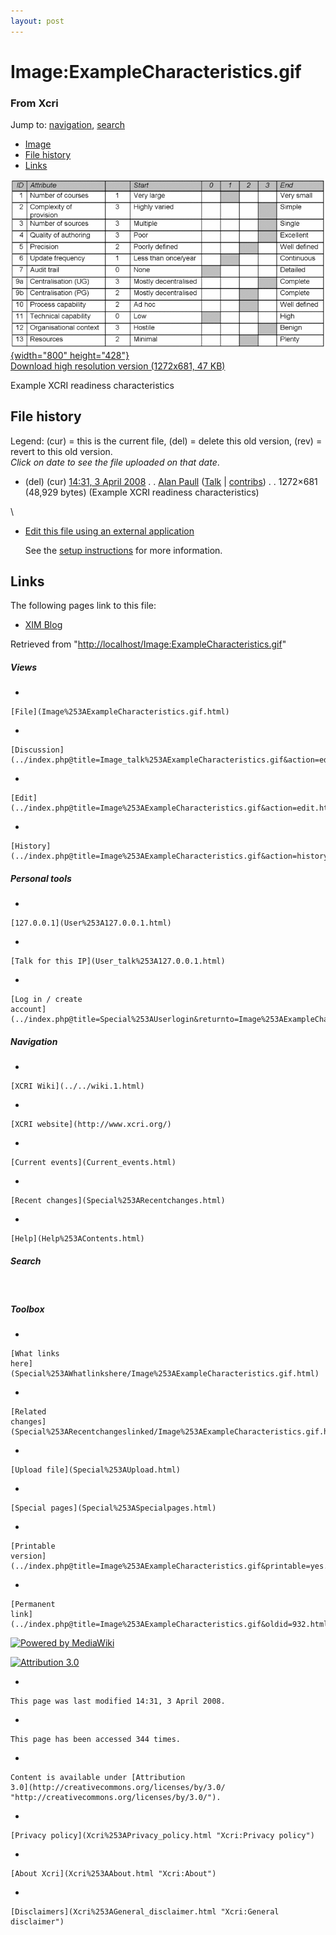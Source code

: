 ```yaml
---
layout: post
---
```


<script>
  (function(i,s,o,g,r,a,m){i['GoogleAnalyticsObject']=r;i[r]=i[r]||function(){
  (i[r].q=i[r].q||[]).push(arguments)},i[r].l=1*new Date();a=s.createElement(o),
  m=s.getElementsByTagName(o)[0];a.async=1;a.src=g;m.parentNode.insertBefore(a,m)
  })(window,document,'script','https://www.google-analytics.com/analytics.js','ga');

  ga('create', 'UA-73710929-3', 'auto');
  ga('send', 'pageview');

</script>







Image:ExampleCharacteristics.gif 
================================













### From Xcri 







Jump to:
[navigation](Image%253AExampleCharacteristics.gif.html#column-one),
[search](Image%253AExampleCharacteristics.gif.html#searchInput)



-   [Image](Image%253AExampleCharacteristics.gif.html#file)
-   [File
    history](Image%253AExampleCharacteristics.gif.html#filehistory)
-   [Links](Image%253AExampleCharacteristics.gif.html#filelinks)



[![Image:ExampleCharacteristics.gif](../images/thumb/0/0e/ExampleCharacteristics.gif/800px-ExampleCharacteristics.gif){width="800"
height="428"}](../images/0/0e/ExampleCharacteristics.gif)\
[Download high resolution version (1272x681, 47
KB)](../images/0/0e/ExampleCharacteristics.gif)



Example XCRI readiness characteristics

File history 
------------

Legend: (cur) = this is the current file, (del) = delete this old
version, (rev) = revert to this old version.\
*Click on date to see the file uploaded on that date*.

-   (del) (cur) [14:31, 3 April
    2008](../images/0/0e/ExampleCharacteristics.gif "/wiki/images/0/0e/ExampleCharacteristics.gif") .
    . [Alan
    Paull](../index.php@title=User%253AAlan_Paull&action=edit.html "User:Alan Paull")
    ([Talk](../index.php@title=User_talk%253AAlan_Paull&action=edit.html "User talk:Alan Paull")
    |
    [contribs](Special%253AContributions/Alan_Paull.html "Special:Contributions/Alan Paull")) .
    . 1272×681 (48,929 bytes) (Example XCRI
    readiness characteristics)

\
-   [Edit this file using an external
    application](../index.php@title=Image%253AExampleCharacteristics.gif&action=edit&externaledit=true&mode=file "Image:ExampleCharacteristics.gif")
    

    See the [setup
    instructions](http://meta.wikimedia.org/wiki/Help:External_editors "http://meta.wikimedia.org/wiki/Help:External_editors") for more information.

    

Links 
-----

The following pages link to this file:

-   [XIM Blog](XIM_Blog.html "XIM Blog")



Retrieved from
"[http://localhost/Image:ExampleCharacteristics.gif](Image%253AExampleCharacteristics.gif.html)"

















##### Views



-   

    

    [File](Image%253AExampleCharacteristics.gif.html)
-   

    

    [Discussion](../index.php@title=Image_talk%253AExampleCharacteristics.gif&action=edit.html)
-   

    

    [Edit](../index.php@title=Image%253AExampleCharacteristics.gif&action=edit.html)
-   

    

    [History](../index.php@title=Image%253AExampleCharacteristics.gif&action=history.html)







##### Personal tools



-   

    

    [127.0.0.1](User%253A127.0.0.1.html)
-   

    

    [Talk for this IP](User_talk%253A127.0.0.1.html)
-   

    

    [Log in / create
    account](../index.php@title=Special%253AUserlogin&returnto=Image%253AExampleCharacteristics.gif.html)











[](../../wiki.1.html "XCRI Wiki")





##### Navigation



-   

    

    [XCRI Wiki](../../wiki.1.html)
-   

    

    [XCRI website](http://www.xcri.org/)
-   

    

    [Current events](Current_events.html)
-   

    

    [Recent changes](Special%253ARecentchanges.html)
-   

    

    [Help](Help%253AContents.html)







##### Search





 









##### Toolbox



-   

    

    [What links
    here](Special%253AWhatlinkshere/Image%253AExampleCharacteristics.gif.html)
-   

    

    [Related
    changes](Special%253ARecentchangeslinked/Image%253AExampleCharacteristics.gif.html)
-   

    

    [Upload file](Special%253AUpload.html)
-   

    

    [Special pages](Special%253ASpecialpages.html)
-   

    

    [Printable
    version](../index.php@title=Image%253AExampleCharacteristics.gif&printable=yes.html)
-   

    

    [Permanent
    link](../index.php@title=Image%253AExampleCharacteristics.gif&oldid=932.html)















[![Powered by
MediaWiki](../skins/common/images/poweredby_mediawiki_88x31.png)](http://www.mediawiki.org/)





[![Attribution 3.0
](http://i.creativecommons.org/l/by/3.0/88x31.png)](http://creativecommons.org/licenses/by/3.0/)



-   

    

    This page was last modified 14:31, 3 April 2008.
-   

    

    This page has been accessed 344 times.
-   

    

    Content is available under [Attribution
    3.0](http://creativecommons.org/licenses/by/3.0/ "http://creativecommons.org/licenses/by/3.0/").
-   

    

    [Privacy policy](Xcri%253APrivacy_policy.html "Xcri:Privacy policy")
-   

    

    [About Xcri](Xcri%253AAbout.html "Xcri:About")
-   

    

    [Disclaimers](Xcri%253AGeneral_disclaimer.html "Xcri:General disclaimer")




